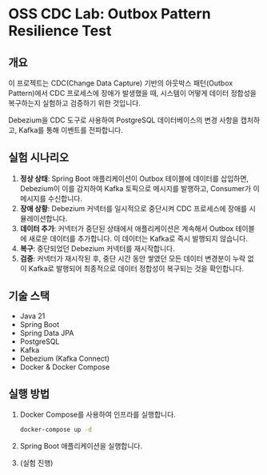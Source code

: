 # OSS CDC Lab: Outbox Pattern Resilience Test

## 개요
이 프로젝트는 CDC(Change Data Capture) 기반의 아웃박스 패턴(Outbox Pattern)에서 CDC 프로세스에 장애가 발생했을 때, 시스템이 어떻게 데이터 정합성을 복구하는지 실험하고 검증하기 위한 것입니다.

Debezium을 CDC 도구로 사용하여 PostgreSQL 데이터베이스의 변경 사항을 캡처하고, Kafka를 통해 이벤트를 전파합니다.

## 실험 시나리오
1.  **정상 상태**: Spring Boot 애플리케이션이 Outbox 테이블에 데이터를 삽입하면, Debezium이 이를 감지하여 Kafka 토픽으로 메시지를 발행하고, Consumer가 이 메시지를 수신합니다.
2.  **장애 상황**: Debezium 커넥터를 일시적으로 중단시켜 CDC 프로세스에 장애를 시뮬레이션합니다.
3.  **데이터 추가**: 커넥터가 중단된 상태에서 애플리케이션은 계속해서 Outbox 테이블에 새로운 데이터를 추가합니다. 이 데이터는 Kafka로 즉시 발행되지 않습니다.
4.  **복구**: 중단되었던 Debezium 커넥터를 재시작합니다.
5.  **검증**: 커넥터가 재시작된 후, 중단 시간 동안 쌓였던 모든 데이터 변경분이 누락 없이 Kafka로 발행되어 최종적으로 데이터 정합성이 복구되는 것을 확인합니다.

## 기술 스택
- Java 21
- Spring Boot
- Spring Data JPA
- PostgreSQL
- Kafka
- Debezium (Kafka Connect)
- Docker & Docker Compose

## 실행 방법
1. Docker Compose를 사용하여 인프라를 실행합니다.
   ```bash
   docker-compose up -d
   ```

2. Spring Boot 애플리케이션을 실행합니다.

3. (실험 진행)
